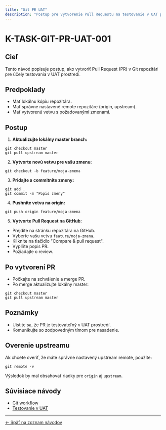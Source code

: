 ```yaml
---
title: "Git PR UAT"
description: "Postup pre vytvorenie Pull Requestu na testovanie v UAT prostredí"
---
```


# K-TASK-GIT-PR-UAT-001

## Cieľ

Tento návod popisuje postup, ako vytvoriť Pull Request (PR) v Git repozitári pre účely testovania v UAT prostredí.

## Predpoklady

- Mať lokálnu kópiu repozitára.
- Mať správne nastavené remote repozitáre (origin, upstream).
- Mať vytvorenú vetvu s požadovanými zmenami.

## Postup

1. **Aktualizujte lokálny master branch:**

```
git checkout master
git pull upstream master
```

2. **Vytvorte novú vetvu pre vašu zmenu:**

```
git checkout -b feature/moja-zmena
```

3. **Pridajte a commitnite zmeny:**

```
git add .
git commit -m "Popis zmeny"
```

4. **Pushnite vetvu na origin:**

```
git push origin feature/moja-zmena
```

5. **Vytvorte Pull Request na GitHub:**

- Prejdite na stránku repozitára na GitHub.
- Vyberte vašu vetvu `feature/moja-zmena`.
- Kliknite na tlačidlo "Compare & pull request".
- Vyplňte popis PR.
- Požiadajte o review.

## Po vytvorení PR

- Počkajte na schválenie a merge PR.
- Po merge aktualizujte lokálny master:

```
git checkout master
git pull upstream master
```

## Poznámky

- Uistite sa, že PR je testovateľný v UAT prostredí.
- Komunikujte so zodpovedným tímom pre nasadenie.

## Overenie upstreamu

Ak chcete overiť, že máte správne nastavený upstream remote, použite:

```
git remote -v
```

Výsledok by mal obsahovať riadky pre `origin` aj `upstream`.

## Súvisiace návody

- [Git workflow](../git-workflow.md)
- [Testovanie v UAT](../testing-uat.md)

---

[← Späť na zoznam návodov](../README.md)
